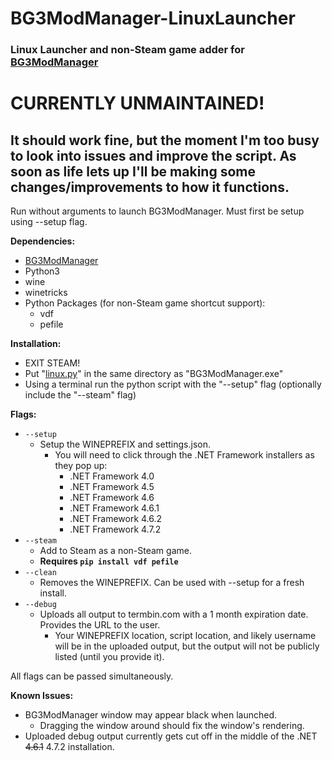 # BG3ModManager-LinuxLauncher
### Linux Launcher and non-Steam game adder for [BG3ModManager](https://github.com/LaughingLeader/BG3ModManager)

# CURRENTLY UNMAINTAINED!
## It should work fine, but the moment I'm too busy to look into issues and improve the script. As soon as life lets up I'll be making some changes/improvements to how it functions.

Run without arguments to launch BG3ModManager. Must first be setup using --setup flag.

**Dependencies:**
 - [BG3ModManager](https://github.com/LaughingLeader/BG3ModManager)
 - Python3
 - wine
 - winetricks
 - Python Packages (for non-Steam game shortcut support):
     - vdf
     - pefile

**Installation:**
 - EXIT STEAM!
 - Put "[linux.py](https://raw.githubusercontent.com/Kuuchuu/BG3ModManager-LinuxLauncher/main/linux.py)" in the same directory as "BG3ModManager.exe"
 - Using a terminal run the python script with the "--setup" flag (optionally include the "--steam" flag)

**Flags:**

 - `--setup`
     - Setup the WINEPREFIX and settings.json.
         - You will need to click through the .NET Framework installers as they pop up:
             - .NET Framework 4.0
             - .NET Framework 4.5
             - .NET Framework 4.6
             - .NET Framework 4.6.1
             - .NET Framework 4.6.2
             - .NET Framework 4.7.2
 - `--steam`
     - Add to Steam as a non-Steam game.
     - **Requires `pip install vdf pefile`**
 - `--clean`
     - Removes the WINEPREFIX. Can be used with --setup for a fresh install.
 - `--debug`
     - Uploads all output to termbin.com with a 1 month expiration date. Provides the URL to the user.
       - Your WINEPREFIX location, script location, and likely username will be in the uploaded output, but the output will not be publicly listed (until you provide it).

All flags can be passed simultaneously.

**Known Issues:**

 - BG3ModManager window may appear black when launched.
     - Dragging the window around should fix the window's rendering.
 - Uploaded debug output currently gets cut off in the middle of the .NET ~~4.6.1~~ 4.7.2 installation.
